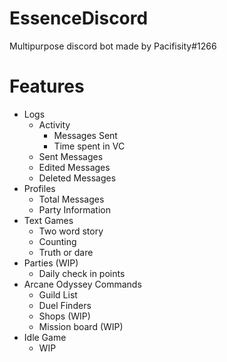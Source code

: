 # EssenceDiscord

Multipurpose discord bot made by Pacifisity#1266

# Features
- Logs
  - Activity
    - Messages Sent
    - Time spent in VC
  - Sent Messages
  - Edited Messages
  - Deleted Messages
- Profiles
  - Total Messages
  - Party Information
- Text Games
  - Two word story
  - Counting
  - Truth or dare
- Parties (WIP)
  - Daily check in points
- Arcane Odyssey Commands
  - Guild List
  - Duel Finders
  - Shops (WIP)
  - Mission board (WIP)
- Idle Game
  - WIP
